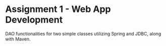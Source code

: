 # Assignment 1 - Web App Development
DAO functionalities for two simple classes utilizing Spring and JDBC, along with Maven.
